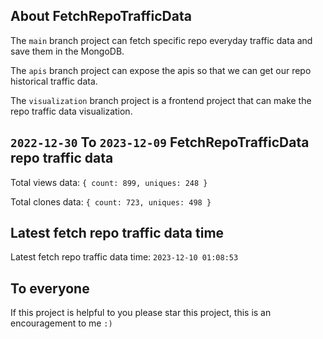 ## About FetchRepoTrafficData

The `main` branch project can fetch specific repo everyday traffic data and save them in the MongoDB.

The `apis` branch project can expose the apis so that we can get our repo historical traffic data.

The `visualization` branch project is a frontend project that can make the repo traffic data visualization.

## `2022-12-30` To `2023-12-09` FetchRepoTrafficData repo traffic data

Total views data: `{ count: 899, uniques: 248 }`

Total clones data: `{ count: 723, uniques: 498 }`

## Latest fetch repo traffic data time

Latest fetch repo traffic data time: `2023-12-10 01:08:53`

## To everyone

If this project is helpful to you please star this project, this is an encouragement to me `:)`



